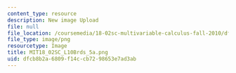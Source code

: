 ```yaml
---
content_type: resource
description: New image Upload
file: null
file_location: /coursemedia/18-02sc-multivariable-calculus-fall-2010/dfcb8b2a6809f14ccb7298653e7ad3ab_MIT18_02SC_L10Brds_5a.png
file_type: image/png
resourcetype: Image
title: MIT18_02SC_L10Brds_5a.png
uid: dfcb8b2a-6809-f14c-cb72-98653e7ad3ab
---
```

